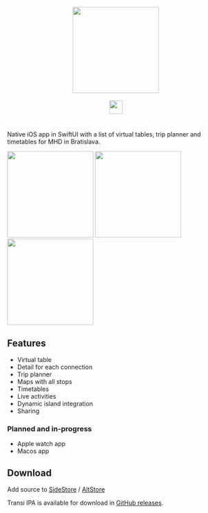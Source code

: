 <p align="center">
   <picture>
     <source width="200" media="(prefers-color-scheme: dark)" srcset="https://github.com/user-attachments/assets/084590ee-b52f-4168-8b69-42c3870a8601" />
     <img width="200" src="https://github.com/user-attachments/assets/afb8b9d7-e1c3-4513-b08c-6d62522ead14" />
   </picture>
   <br>
   <br>
  <picture>
    <source
      height="31px"
      media="(prefers-color-scheme: dark)"
      srcset="https://github.com/magicsk/Transi-swift/assets/49265057/d02bd6bb-1d11-41f0-9be5-ab03c723dc9d"
    >
    <img 
      height="31px"
      src="https://github.com/magicsk/Transi-swift/assets/49265057/9601b339-3b86-40ee-a8d5-25aae0c0957a"
    >
  </picture>
</p>

# 

Native iOS app in SwiftUI with a list of virtual tables,
trip planner and timetables for MHD in Bratislava.

<p>
 <picture>
     <source width="200" media="(prefers-color-scheme: dark)" srcset="https://github.com/magicsk/Transi-swift/assets/49265057/95ba7e86-fb9a-4319-a158-bd90d7920125" />
     <img width="200" src="https://github.com/magicsk/Transi-swift/assets/49265057/b069a517-8c27-43a2-a6ef-f59a40fa676b" />
 </picture>


 <!-- <picture>
     <source width="200" media="(prefers-color-scheme: dark)" srcset="https://github.com/magicsk/Transi-swift/assets/49265057/dd9a5534-fefe-49db-b7f3-ad2814ec8763" />
     <img width="200" src="https://github.com/magicsk/Transi-swift/assets/49265057/a1169866-acf6-4e6d-8327-f929e101960e" />
 </picture> -->

 
 <picture>
     <source width="200" media="(prefers-color-scheme: dark)" srcset="https://github.com/magicsk/Transi-swift/assets/49265057/62ddc316-0011-4b2d-a6a8-30deeff280e7" />
     <img width="200" src="https://github.com/magicsk/Transi-swift/assets/49265057/dbd1641f-a353-41d3-8456-ecc6eeae9433" />
 </picture>

 
 <!-- <picture>
     <source width="200" media="(prefers-color-scheme: dark)" srcset="https://github.com/magicsk/Transi-swift/assets/49265057/62967629-93ad-4a12-894d-a08348702e97" />
     <img width="200" src="https://github.com/magicsk/Transi-swift/assets/49265057/49265057/d2738a50-7e00-4d31-aa04-0a974d898c8e" />
 </picture> -->
 
 <picture>
     <source width="200" media="(prefers-color-scheme: dark)" srcset="https://github.com/magicsk/Transi-swift/assets/49265057/235a329a-4123-46d2-96b2-dc759476115c" />
     <img width="200" src="https://github.com/magicsk/Transi-swift/assets/49265057/735ed921-a550-4108-919d-1de55e9fc86a" />
 </picture>
</p>

## Features
- Virtual table
- Detail for each connection
- Trip planner
- Maps with all stops
- Timetables
- Live activities
- Dynamic island integration
- Sharing

### Planned and in-progress
- Apple watch app
- Macos app

## Download

Add source to [SideStore](https://intradeus.github.io/http-protocol-redirector?r=sidestore://source?URL=https://api.magicsk.eu/transi/store.json) / [AltStore](https://intradeus.github.io/http-protocol-redirector?r=altstore://source?URL=https://api.magicsk.eu/transi/store.json)

Transi IPA is available for download in
[GitHub releases](https://github.com/magicsk/Transi-swift/releases). 
